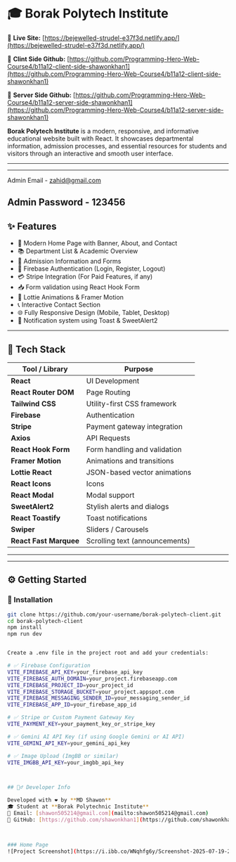 # 🎓 Borak Polytech Institute 

🔗 **Live Site:** [https://bejewelled-strudel-e37f3d.netlify.app/](https://bejewelled-strudel-e37f3d.netlify.app/)

🔗 **Clint Side Github:** [https://github.com/Programming-Hero-Web-Course4/b11a12-client-side-shawonkhan1](https://github.com/Programming-Hero-Web-Course4/b11a12-client-side-shawonkhan1)

🔗 **Server Side Github:** [https://github.com/Programming-Hero-Web-Course4/b11a12-server-side-shawonkhan1](https://github.com/Programming-Hero-Web-Course4/b11a12-server-side-shawonkhan1)


**Borak Polytech Institute** is a modern, responsive, and informative educational website built with React. It showcases departmental information, admission processes, and essential resources for students and visitors through an interactive and smooth user interface.

---

---
Admin Email - zahid@gmail.com

Admin Password - 123456
---

## ✨ Features

- 🏫 Modern Home Page with Banner, About, and Contact
- 📚 Department List & Academic Overview
- 📝 Admission Information and Forms
- 🔐 Firebase Authentication (Login, Register, Logout)
- 💳 Stripe Integration (For Paid Features, if any)
- 📥 Form validation using React Hook Form
- 🎨 Lottie Animations & Framer Motion
- 📞 Interactive Contact Section
- 🌐 Fully Responsive Design (Mobile, Tablet, Desktop)
- 🔔 Notification system using Toast & SweetAlert2

---

## 🧰 Tech Stack

| Tool / Library              | Purpose                              |
|----------------------------|--------------------------------------|
| **React**                  | UI Development                       |
| **React Router DOM**       | Page Routing                         |
| **Tailwind CSS**           | Utility-first CSS framework          |
| **Firebase**               | Authentication                      |
| **Stripe**                 | Payment gateway integration          |
| **Axios**                  | API Requests                         |
| **React Hook Form**        | Form handling and validation         |
| **Framer Motion**          | Animations and transitions           |
| **Lottie React**           | JSON-based vector animations         |
| **React Icons**            | Icons                                |
| **React Modal**            | Modal support                        |
| **SweetAlert2**            | Stylish alerts and dialogs           |
| **React Toastify**         | Toast notifications                  |
| **Swiper**                 | Sliders / Carousels                  |
| **React Fast Marquee**     | Scrolling text (announcements)       |

---



---

## ⚙️ Getting Started

### 🧾 Installation

```bash
git clone https://github.com/your-username/borak-polytech-client.git
cd borak-polytech-client
npm install
npm run dev


Create a .env file in the project root and add your credentials:

# ✅ Firebase Configuration
VITE_FIREBASE_API_KEY=your_firebase_api_key
VITE_FIREBASE_AUTH_DOMAIN=your_project.firebaseapp.com
VITE_FIREBASE_PROJECT_ID=your_project_id
VITE_FIREBASE_STORAGE_BUCKET=your_project.appspot.com
VITE_FIREBASE_MESSAGING_SENDER_ID=your_messaging_sender_id
VITE_FIREBASE_APP_ID=your_firebase_app_id

# ✅ Stripe or Custom Payment Gateway Key
VITE_PAYMENT_KEY=your_payment_key_or_stripe_key

# ✅ Gemini AI API Key (if using Google Gemini or AI API)
VITE_GEMINI_API_KEY=your_gemini_api_key

# ✅ Image Upload (ImgBB or similar)
VITE_IMGBB_API_KEY=your_imgbb_api_key



## 🙋‍♂️ Developer Info

Developed with ❤️ by **MD Shawon**  
🎓 Student at **Borak Polytechnic Institute**  
📧 Email: [shawon505214@gmail.com](mailto:shawon505214@gmail.com)  
🔗 GitHub: [https://github.com/shawonkhan1](https://github.com/shawonkhan1)



### Home Page  
![Project Screenshot](https://i.ibb.co/WNqhfg6y/Screenshot-2025-07-19-214209.png)
